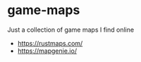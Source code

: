 # game-maps
Just a collection of game maps I find online

- https://rustmaps.com/
- https://mapgenie.io/
